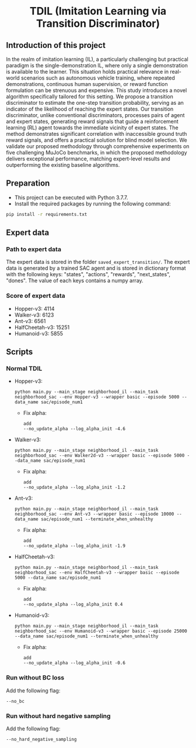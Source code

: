 <div id="top"></div>
<br />
<div align="center">
  <h1 align="center">TDIL (Imitation Learning via Transition Discriminator)</h1>
</div>

## Introduction of this project
In the realm of imitation learning (IL), a particularly challenging but practical paradigm is the single-demonstration IL, where only a single demonstration is available to the learner. This situation holds practical relevance in real-world scenarios such as autonomous vehicle training, where repeated demonstrations, continuous human supervision, or reward function formulation can be strenuous and expensive. This study introduces a novel algorithm specifically tailored for this setting. We propose a transition discriminator to estimate the one-step transition probability, serving as an indicator of the likelihood of reaching the expert states. Our transition discriminator, unlike conventional discriminators, processes pairs of agent and expert states, generating reward signals that guide a reinforcement learning (RL) agent towards the immediate vicinity of expert states. The method demonstrates significant correlation with inaccessible ground truth reward signals, and offers a practical solution for blind model selection. We validate our proposed methodology through comprehensive experiments on five challenging MuJoCo benchmarks, in which the proposed methodology delivers exceptional performance, matching expert-level results and outperforming the existing baseline algorithms.

## Preparation
* This project can be executed with Python 3.7.7.
* Install the required packages by running the following command:
```bash
pip install -r requirements.txt
```

## Expert data
### Path to expert data
The expert data is stored in the folder `saved_expert_transition/`. The expert data is generated by a trained SAC agent and is stored in dictionary format with the following keys: "states", "actions", "rewards", "next_states", "dones". The value of each keys contains a numpy array.

### Score of expert data
* Hopper-v3: 4114
* Walker-v3: 6123
* Ant-v3: 6561
* HalfCheetah-v3: 15251
* Humanoid-v3: 5855


## Scripts
### Normal TDIL
* Hopper-v3:
    ```
    python main.py --main_stage neighborhood_il --main_task neighborhood_sac --env Hopper-v3 --wrapper basic --episode 5000 --data_name sac/episode_num1
    ``` 
    * Fix alpha:
        ```
        add
        --no_update_alpha --log_alpha_init -4.6
        ```

* Walker-v3:
    ```
    python main.py --main_stage neighborhood_il --main_task neighborhood_sac --env Walker2d-v3 --wrapper basic --episode 5000 --data_name sac/episode_num1
    ```
    * Fix alpha:
        ```
        add
        --no_update_alpha --log_alpha_init -1.2
        ```

* Ant-v3:
    ```
    python main.py --main_stage neighborhood_il --main_task neighborhood_sac --env Ant-v3 --wrapper basic --episode 10000 --data_name sac/episode_num1 --terminate_when_unhealthy
    ```
    * Fix alpha:
        ```
        add
        --no_update_alpha --log_alpha_init -1.9
        ```

* HalfCheetah-v3:
    ```
    python main.py --main_stage neighborhood_il --main_task neighborhood_sac --env HalfCheetah-v3 --wrapper basic --episode 5000 --data_name sac/episode_num1
    ``` 
    * Fix alpha:
        ```
        add
        --no_update_alpha --log_alpha_init 0.4
        ```

* Humanoid-v3:
    ```
    python main.py --main_stage neighborhood_il --main_task neighborhood_sac --env Humanoid-v3 --wrapper basic --episode 25000 --data_name sac/episode_num1 --terminate_when_unhealthy
    ``` 
    * Fix alpha:
        ```
        add
        --no_update_alpha --log_alpha_init -0.6
        ```

### Run without BC loss
Add the following flag:
```
--no_bc
```

### Run without hard negative sampling
Add the following flag:
```
--no_hard_negative_sampling
```